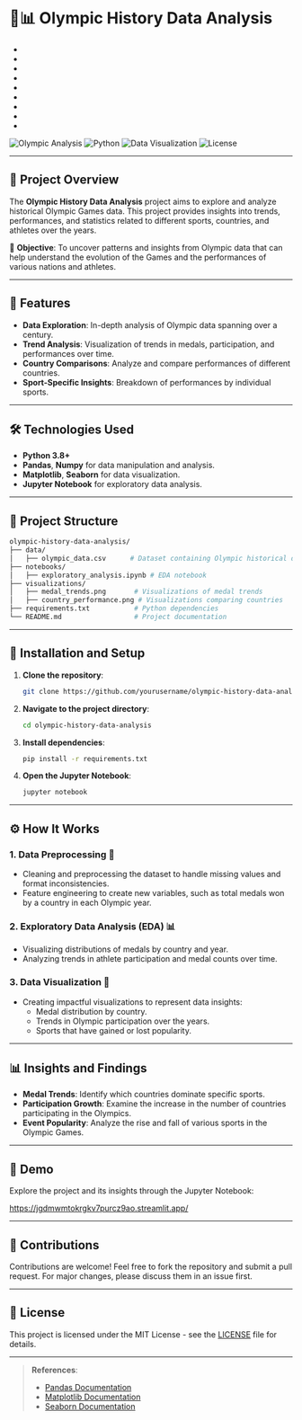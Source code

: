 # 🏅📊 Olympic History Data Analysis 
<div class="container">
  <ul class="rings">
    <li class="blue"></li>
    <li class="blue chain"></li>
    <li class="yellow"></li>
    <li class="yellow chain"></li>
    <li class="black"></li>
    <li class="green"></li>
    <li class="green chain"></li>
    <li class="red"></li>
    <li class="red chain"></li>
  </ul>
</div>

![Olympic Analysis](https://img.shields.io/badge/Olympic-Data%20Analysis-blue?style=for-the-badge) ![Python](https://img.shields.io/badge/Python-3.8%2B-yellow?style=for-the-badge) ![Data Visualization](https://img.shields.io/badge/Visualization-Powered-red?style=for-the-badge) ![License](https://img.shields.io/badge/License-MIT-green?style=for-the-badge)

---

## 📖 Project Overview

The **Olympic History Data Analysis** project aims to explore and analyze historical Olympic Games data. This project provides insights into trends, performances, and statistics related to different sports, countries, and athletes over the years. 

🎯 **Objective**: 
To uncover patterns and insights from Olympic data that can help understand the evolution of the Games and the performances of various nations and athletes.

---

## 🌟 Features

- **Data Exploration**: In-depth analysis of Olympic data spanning over a century.
- **Trend Analysis**: Visualization of trends in medals, participation, and performances over time.
- **Country Comparisons**: Analyze and compare performances of different countries.
- **Sport-Specific Insights**: Breakdown of performances by individual sports.

---

## 🛠️ Technologies Used

- **Python 3.8+**
- **Pandas**, **Numpy** for data manipulation and analysis.
- **Matplotlib**, **Seaborn** for data visualization.
- **Jupyter Notebook** for exploratory data analysis.

---

## 📂 Project Structure

```bash
olympic-history-data-analysis/
├── data/
│   ├── olympic_data.csv      # Dataset containing Olympic historical data
├── notebooks/
│   ├── exploratory_analysis.ipynb # EDA notebook
├── visualizations/
│   ├── medal_trends.png       # Visualizations of medal trends
│   ├── country_performance.png # Visualizations comparing countries
├── requirements.txt           # Python dependencies
└── README.md                  # Project documentation
```

---

## 🚀 Installation and Setup

1. **Clone the repository**:
   ```bash
   git clone https://github.com/yourusername/olympic-history-data-analysis.git
   ```

2. **Navigate to the project directory**:
   ```bash
   cd olympic-history-data-analysis
   ```

3. **Install dependencies**:
   ```bash
   pip install -r requirements.txt
   ```

4. **Open the Jupyter Notebook**:
   ```bash
   jupyter notebook
   ```

---

## ⚙️ How It Works

### 1. Data Preprocessing 🧹
- Cleaning and preprocessing the dataset to handle missing values and format inconsistencies.
- Feature engineering to create new variables, such as total medals won by a country in each Olympic year.

### 2. Exploratory Data Analysis (EDA) 📊
- Visualizing distributions of medals by country and year.
- Analyzing trends in athlete participation and medal counts over time.

### 3. Data Visualization 🎨
- Creating impactful visualizations to represent data insights:
  - Medal distribution by country.
  - Trends in Olympic participation over the years.
  - Sports that have gained or lost popularity.

---

## 📊 Insights and Findings

- **Medal Trends**: Identify which countries dominate specific sports.
- **Participation Growth**: Examine the increase in the number of countries participating in the Olympics.
- **Event Popularity**: Analyze the rise and fall of various sports in the Olympic Games.

---

## 🎥 Demo

Explore the project and its insights through the Jupyter Notebook:

https://jgdmwmtokrgkv7purcz9ao.streamlit.app/

---

## 🤝 Contributions

Contributions are welcome! Feel free to fork the repository and submit a pull request. For major changes, please discuss them in an issue first.

---

## 📄 License

This project is licensed under the MIT License - see the [LICENSE](LICENSE) file for details.

---

> **References**:
> - [Pandas Documentation](https://pandas.pydata.org/)
> - [Matplotlib Documentation](https://matplotlib.org/)
> - [Seaborn Documentation](https://seaborn.pydata.org/)
